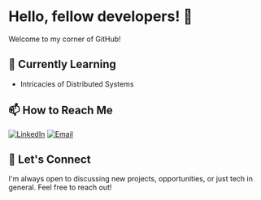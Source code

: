 # Hello, fellow developers! 👋
Welcome to my corner of GitHub!

## 🌱 Currently Learning
- Intricacies of Distributed Systems

## 📫 How to Reach Me
[![LinkedIn](https://img.shields.io/badge/-LinkedIn-0077B5?style=flat-square&logo=LinkedIn&logoColor=white)](https://www.linkedin.com/in/ashish-kamra)
[![Email](https://img.shields.io/badge/-Email-D14836?style=flat-square&logo=Gmail&logoColor=white)](mailto:ashish.kamra9@gmail.com)


## 🤝 Let's Connect
I'm always open to discussing new projects, opportunities, or just tech in general. Feel free to reach out!

<!--
**ashish-kamra/ashish-kamra** is a ✨ _special_ ✨ repository because its `README.md` (this file) appears on your GitHub profile.

Here are some ideas to get you started:

- 🔭 I’m currently working on ...
- 🌱 I’m currently learning ...
- 👯 I’m looking to collaborate on ...
- 🤔 I’m looking for help with ...
- 💬 Ask me about ...
- 📫 How to reach me: ...
- 😄 Pronouns: ...
- ⚡ Fun fact: ...
-->
